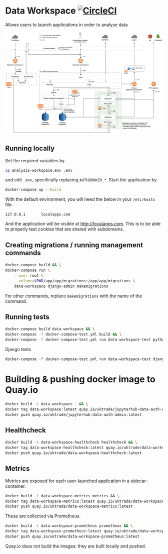 # Data Workspace [![CircleCI](https://circleci.com/gh/uktrade/data-workspace.svg?style=svg)](https://circleci.com/gh/uktrade/data-workspace)

Allows users to launch applications in order to analyse data

![Data Workspace architecture](data-workspace-architecture.png)

## Running locally

Set the required variables by

```bash
cp analysis-workspace.env .env
```

and edit `.env`, specifically replacing `AUTHBROKER_*`. Start the application by

```bash
docker-compose up --build
```

With the default environment, you will need the below in your `/etc/hosts` file.

```
127.0.0.1       localapps.com
```

And the application will be visible at http://localapps.com. This is to be able to properly test cookies that are shared with subdomains.


## Creating migrations / running management commands

```bash
docker-compose build && \
docker-compose run \
    --user root \
    --volume=$PWD/app/app/migrations:/app/app/migrations \
    data-workspace django-admin makemigrations
```

For other commands, replace `makemigrations` with the name of the command.


## Running tests

```bash
docker-compose build data-workspace && \
docker-compose -f docker-compose-test.yml build && \
docker-compose -f docker-compose-test.yml run data-workspace-test python3 -m unittest test.test
```

Django tests
```bash
docker-compose -f docker-compose-test.yml run data-workspace-test django-admin test /app/app
```


# Building & pushing docker image to Quay.io

```bash
docker build -t data-workspace . && \
docker tag data-workspace:latest quay.io/uktrade/jupyterhub-data-auth-admin:latest && \
docker push quay.io/uktrade/jupyterhub-data-auth-admin:latest
```


## Healthcheck

```bash
docker build -t data-workspace-healthcheck healthcheck && \
docker tag data-workspace-healthcheck:latest quay.io/uktrade/data-workspace-healthcheck:latest && \
docker push quay.io/uktrade/data-workspace-healthcheck:latest
```


## Metrics

Metrics are exposed for each user-launched application in a sidecar-container.

```bash
docker build -t data-workspace-metrics metrics && \
docker tag data-workspace-metrics:latest quay.io/uktrade/data-workspace-metrics:latest && \
docker push quay.io/uktrade/data-workspace-metrics:latest
```

These are collected via Prometheus.

```bash
docker build -t data-workspace-prometheus prometheus && \
docker tag data-workspace-prometheus:latest quay.io/uktrade/data-workspace-prometheus:latest && \
docker push quay.io/uktrade/data-workspace-prometheus:latest
```


Quay.io does not build the images: they are built locally and pushed.
